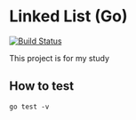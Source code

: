 Linked List (Go)
======================
[![Build Status](https://travis-ci.org/cotrpepe/practice-go-linkedlist.svg?branch=master)](https://travis-ci.org/cotrpepe/practice-go-linkedlist)

This project is for my study

## How to test 

```
go test -v
```
